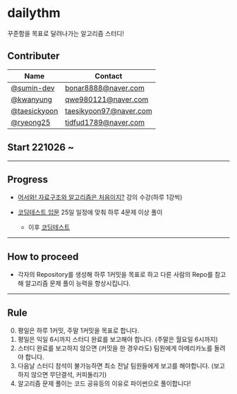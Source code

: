 # dailythm
꾸준함을 목표로 달려나가는 알고리즘 스터디!

## Contributer
| Name | Contact|
| ---- | ----   |
| [@sumin-dev](https://github.com/sumin-dev) | bonar8888@naver.com |
| [@kwanyung](https://github.com/kwanyung)  | qwe980121@naver.com |
| [@taesickyoon](https://github.com/taesikyoon) | taesikyoon97@naver.com |
| [@ryeong25](https://github.com/ryeong25) | tjdfud1789@naver.com |

## Start 221026 ~

---

## Progress
* [어서와! 자료구조와 알고리즘은 처음이지?](https://school.programmers.co.kr/learn/courses/57)  강의 수강(하루 1강씩)

* [코딩테스트 입문](https://school.programmers.co.kr/learn/challenges/beginner?order=acceptance_desc) 25일 일정에 맞춰 하루 4문제 이상 풀이
  - 이후 [코딩테스트]( https://school.programmers.co.kr/learn/challenges?tab=algorithm_practice_kit) 



---

## How to proceed
* 각자의 Repository를 생성해 하루 1커밋을 목표로 하고 다른 사람의 Repo를 참고해 알고리즘 문제 풀이 능력을 향상시킵니다.

---
## Rule
0. 평일은 하루 1커밋, 주말 1커밋을 목표로 합니다.
1. 평일은 익일 6시까지 스터디 완료를 보고해야 합니다. (주말은 월요일 6시까지)
2. 스터디 완료를 보고하지 않으면 (커밋을 한 경우라도) 팀원에게 아메리카노를 돌려야 합니다.
3. 다음날 스터디 참석이 불가능하면 최소 전날 팀원들에게 보고를 해야합니다. (보고하지 않으면 무단결석, 커피돌리기)
4. 알고리즘 문제 풀이는 코드 공유등의 이유로 파이썬으로 풀이합니다!
